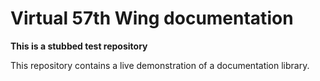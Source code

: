 # Virtual 57th Wing documentation 

**This is a stubbed test repository**

This repository contains a live demonstration of a documentation library.